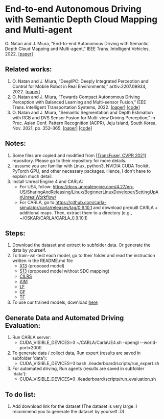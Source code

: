 # End-to-end Autonomous Driving with Semantic Depth Cloud Mapping and Multi-agent

O. Natan and J. Miura, “End-to-end Autonomous Driving with Semantic Depth Cloud Mapping and Multi-agent,” IEEE Trans. Intelligent Vehicles, 2022. [[paper]](https://doi.org/10.1109/TIV.2022.3185303) 

## Related works:
1. O. Natan and J. Miura, “DeepIPC: Deeply Integrated Perception and Control for Mobile Robot in Real Environments,” arXiv:2207.09934, 2022. [[paper]](https://arxiv.org/abs/2207.09934) 
2. O. Natan and J. Miura, “Towards Compact Autonomous Driving Perception with Balanced Learning and Multi-sensor Fusion,” IEEE Trans. Intelligent Transportation Systems, 2022. [[paper]](https://doi.org/10.1109/TITS.2022.3149370) [[code]](https://github.com/oskarnatan/compact-perception)
3. O. Natan and J. Miura, "Semantic Segmentation and Depth Estimation with RGB and DVS Sensor Fusion for Multi-view Driving Perception," in Proc. Asian Conf. Pattern Recognition (ACPR), Jeju Island, South Korea, Nov. 2021, pp. 352–365. [[paper]](https://doi.org/10.1007/978-3-031-02375-0_26) [[code]](https://github.com/oskarnatan/RGBDVS-fusion)

## Notes:
1. Some files are copied and modified from [[TransFuser, CVPR 2021]](https://github.com/autonomousvision/transfuser) repository. Please go to their repository for more details.
2. I assume you are familiar with Linux, python3, NVIDIA CUDA Toolkit, PyTorch GPU, and other necessary packages. Hence, I don't have to explain much detail.
3. Install Unreal Engine 4 and CARLA:
    - For UE4, follow: https://docs.unrealengine.com/4.27/en-US/SharingAndReleasing/Linux/BeginnerLinuxDeveloper/SettingUpAnUnrealWorkflow/
    - For CARLA, go to https://github.com/carla-simulator/carla/releases/tag/0.9.10.1 and download prebuilt CARLA + additional maps. Then, extract them to a directory (e.g., ~/OSKAR/CARLA/CARLA_0.9.10.1)

## Steps:
1. Download the dataset and extract to subfolder data. Or generate the data by yourself.
2. To train-val-test each model, go to their folder and read the instruction written in the README.md file
    - [X13](https://github.com/oskarnatan/end-to-end-driving/tree/main/x13) (proposed model)
    - [S13](https://github.com/oskarnatan/end-to-end-driving/tree/main/s13) (proposed model without SDC mapping)
    - [CILRS](https://github.com/oskarnatan/end-to-end-driving/tree/main/cilrs)
    - [AIM](https://github.com/oskarnatan/end-to-end-driving/tree/main/aim)
    - [LF](https://github.com/oskarnatan/end-to-end-driving/tree/main/late_fusion)
    - [GF](https://github.com/oskarnatan/end-to-end-driving/tree/main/geometric_fusion)
    - [TF](https://github.com/oskarnatan/end-to-end-driving/tree/main/transfuser)
3. To use our trained models, download [here](https://drive.google.com/drive/folders/1BymplOXgYXovw_HbriQ950N5YG6vzibi?usp=sharing)

## Generate Data and Automated Driving Evaluation:
1. Run CARLA server:
    - CUDA_VISIBLE_DEVICES=0 ~/CARLA/CarlaUE4.sh -opengl --world-port=2000
2. To generate data / collect data, Run expert (results are saved in subfolder 'data'):
    - CUDA_VISIBLE_DEVICES=0 bash ./leaderboard/scripts/run_expert.sh
3. For automated driving, Run agents (results are saved in subfolder 'data'):
    - CUDA_VISIBLE_DEVICES=0 ./leaderboard/scripts/run_evaluation.sh

## To do list:
1. Add download link for the dataset (The dataset is very large. I recommend you to generate the dataset by yourself :D)
